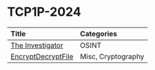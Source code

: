 # TCP1P-2024

| Title | Categories |
| :----| :-------- |
| [The Investigator](./The%20Investigator/The%20Investigator-Solution.md) | OSINT |
| [EncryptDecryptFile](./EncryptDecryptFile/EncryptDecryptFile-Solution.md) | Misc, Cryptography|
